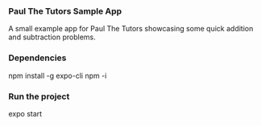 ### Paul The Tutors Sample App
A small example app for Paul The Tutors showcasing some quick addition and subtraction problems.

### Dependencies 
npm install -g expo-cli
npm -i

### Run the project
expo start
